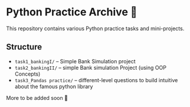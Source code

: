# Python Practice Archive 🐍

This repository contains various Python practice tasks and mini-projects.

## Structure

- `task1_bankingI/` – Simple Bank Simulation project
- `task2_bankingII/` – simple Bank simulation Project (using OOP Concepts)
- `task3_Pandas practice/` – different-level questions to build intuitive about the famous python library

More to be added soon 🚀

